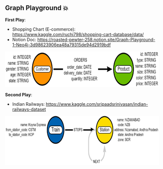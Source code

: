 ## Graph Playground  :boom: 

**First Play**: 
- Shopping Chart (E-commerce): https://www.kaggle.com/ruchi798/shopping-cart-database/data/
- Notion Doc: https://roasted-pewter-258.notion.site/Graph-Playground-1-Neo4j-3d98623906ea48a79315de94d2919bdf

<img src="https://github.com/BiaPri/Graph_Field/blob/master/images/E-Commerce_Graph.png?raw=true" width="807" height="116" />


**Second Play**:
- Indian Railways: https://www.kaggle.com/sripaadsrinivasan/indian-railways-dataset

<img src="https://github.com/BiaPri/Graph_Field/blob/master/images/Indian_Railway.png?raw=true" width="850" height="161" />
